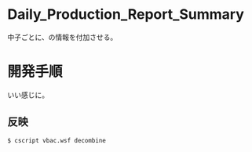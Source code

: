 # Daily_Production_Report_Summary

中子ごとに、の情報を付加させる。

# 開発手順

いい感じに。

## 反映

```
$ cscript vbac.wsf decombine
```
